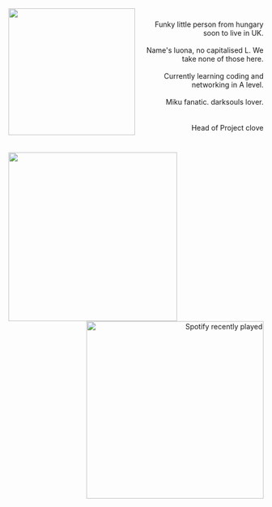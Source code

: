 ###
<br clear="both">

<img align="left" height="250" src="https://media1.tenor.com/m/7u0sGFmAk70AAAAd/%E5%BD%81leaf-leaf.gif"  />

###

<p align="right">Funky little person from hungary soon to live in UK.<br><br>Name's luona, no capitalised L. We take none of those here.<br><br>Currently learning coding and networking in A level. <br><br>Miku fanatic. darksouls lover.<br><br><br>Head of Project clove</p>

###

<br clear="both">

<img align="left" height="333" src="https://media1.tenor.com/m/7oD0eZgzY8UAAAAd/hatsune-miku.gif"  />

###

<div align="right">
  <a href="https://open.spotify.com/user/meter3234">
    <img width="350" src="https://spotify-recently-played-readme.vercel.app/api?user=meter3234&count=5" alt="Spotify recently played"  />
  </a>
</div>

###



###
